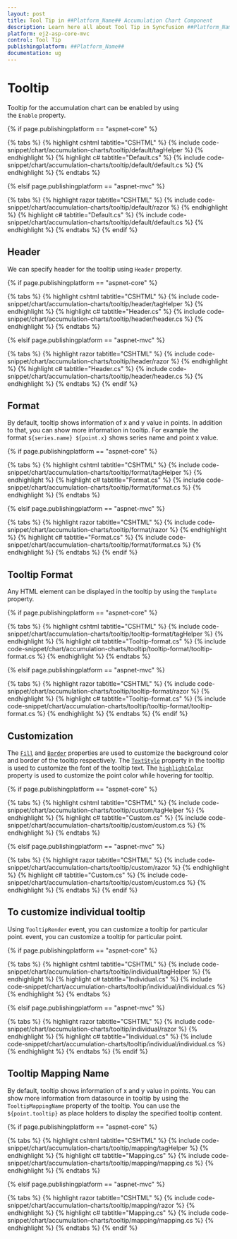 ```yaml
---
layout: post
title: Tool Tip in ##Platform_Name## Accumulation Chart Component
description: Learn here all about Tool Tip in Syncfusion ##Platform_Name## Accumulation Chart component of Syncfusion Essential JS 2 and more.
platform: ej2-asp-core-mvc
control: Tool Tip
publishingplatform: ##Platform_Name##
documentation: ug
---
```



# Tooltip

Tooltip for the accumulation chart can be enabled by using the `Enable` property.

{% if page.publishingplatform == "aspnet-core" %}

{% tabs %}
{% highlight cshtml tabtitle="CSHTML" %}
{% include code-snippet/chart/accumulation-charts/tooltip/default/tagHelper %}
{% endhighlight %}
{% highlight c# tabtitle="Default.cs" %}
{% include code-snippet/chart/accumulation-charts/tooltip/default/default.cs %}
{% endhighlight %}
{% endtabs %}

{% elsif page.publishingplatform == "aspnet-mvc" %}

{% tabs %}
{% highlight razor tabtitle="CSHTML" %}
{% include code-snippet/chart/accumulation-charts/tooltip/default/razor %}
{% endhighlight %}
{% highlight c# tabtitle="Default.cs" %}
{% include code-snippet/chart/accumulation-charts/tooltip/default/default.cs %}
{% endhighlight %}
{% endtabs %}
{% endif %}



## Header

We can specify header for the tooltip using `Header` property.

{% if page.publishingplatform == "aspnet-core" %}

{% tabs %}
{% highlight cshtml tabtitle="CSHTML" %}
{% include code-snippet/chart/accumulation-charts/tooltip/header/tagHelper %}
{% endhighlight %}
{% highlight c# tabtitle="Header.cs" %}
{% include code-snippet/chart/accumulation-charts/tooltip/header/header.cs %}
{% endhighlight %}
{% endtabs %}

{% elsif page.publishingplatform == "aspnet-mvc" %}

{% tabs %}
{% highlight razor tabtitle="CSHTML" %}
{% include code-snippet/chart/accumulation-charts/tooltip/header/razor %}
{% endhighlight %}
{% highlight c# tabtitle="Header.cs" %}
{% include code-snippet/chart/accumulation-charts/tooltip/header/header.cs %}
{% endhighlight %}
{% endtabs %}
{% endif %}



## Format

By default, tooltip shows information of x and y value in points. In addition to that, you can show more information in tooltip. For example the format `${series.name} ${point.x}` shows series name and point x value.

{% if page.publishingplatform == "aspnet-core" %}

{% tabs %}
{% highlight cshtml tabtitle="CSHTML" %}
{% include code-snippet/chart/accumulation-charts/tooltip/format/tagHelper %}
{% endhighlight %}
{% highlight c# tabtitle="Format.cs" %}
{% include code-snippet/chart/accumulation-charts/tooltip/format/format.cs %}
{% endhighlight %}
{% endtabs %}

{% elsif page.publishingplatform == "aspnet-mvc" %}

{% tabs %}
{% highlight razor tabtitle="CSHTML" %}
{% include code-snippet/chart/accumulation-charts/tooltip/format/razor %}
{% endhighlight %}
{% highlight c# tabtitle="Format.cs" %}
{% include code-snippet/chart/accumulation-charts/tooltip/format/format.cs %}
{% endhighlight %}
{% endtabs %}
{% endif %}



## Tooltip Format

Any HTML element can be displayed in the tooltip by using the `Template` property.

{% if page.publishingplatform == "aspnet-core" %}

{% tabs %}
{% highlight cshtml tabtitle="CSHTML" %}
{% include code-snippet/chart/accumulation-charts/tooltip/tooltip-format/tagHelper %}
{% endhighlight %}
{% highlight c# tabtitle="Tooltip-format.cs" %}
{% include code-snippet/chart/accumulation-charts/tooltip/tooltip-format/tooltip-format.cs %}
{% endhighlight %}
{% endtabs %}

{% elsif page.publishingplatform == "aspnet-mvc" %}

{% tabs %}
{% highlight razor tabtitle="CSHTML" %}
{% include code-snippet/chart/accumulation-charts/tooltip/tooltip-format/razor %}
{% endhighlight %}
{% highlight c# tabtitle="Tooltip-format.cs" %}
{% include code-snippet/chart/accumulation-charts/tooltip/tooltip-format/tooltip-format.cs %}
{% endhighlight %}
{% endtabs %}
{% endif %}



## Customization

The [`Fill`](https://help.syncfusion.com/cr/aspnetcore-js2/Syncfusion.EJ2.Charts.AccumulationChartTooltipSettings.html#Syncfusion_EJ2_Charts_AccumulationChartTooltipSettings_Fill) and [`Border`](https://help.syncfusion.com/cr/aspnetcore-js2/Syncfusion.EJ2.Charts.AccumulationChartTooltipSettings.html#Syncfusion_EJ2_Charts_AccumulationChartTooltipSettings_Border) properties are used to customize the background color and border of the tooltip respectively. The [`TextStyle`](https://help.syncfusion.com/cr/aspnetcore-js2/Syncfusion.EJ2.Charts.AccumulationChartTooltipSettings.html#Syncfusion_EJ2_Charts_AccumulationChartTooltipSettings_TextStyle) property in the tooltip is used to customize the font of the tooltip text. The [`highlightColor`](https://help.syncfusion.com/cr/aspnetmvc-js2/Syncfusion.EJ2.Charts.Chart.html?&_ga=2.1888052.486365460.1671096170-895409382.1663665566#Syncfusion_EJ2_Charts_Chart_HighlightColor) property is used to customize the point color while hovering for tooltip.

{% if page.publishingplatform == "aspnet-core" %}

{% tabs %}
{% highlight cshtml tabtitle="CSHTML" %}
{% include code-snippet/chart/accumulation-charts/tooltip/custom/tagHelper %}
{% endhighlight %}
{% highlight c# tabtitle="Custom.cs" %}
{% include code-snippet/chart/accumulation-charts/tooltip/custom/custom.cs %}
{% endhighlight %}
{% endtabs %}

{% elsif page.publishingplatform == "aspnet-mvc" %}

{% tabs %}
{% highlight razor tabtitle="CSHTML" %}
{% include code-snippet/chart/accumulation-charts/tooltip/custom/razor %}
{% endhighlight %}
{% highlight c# tabtitle="Custom.cs" %}
{% include code-snippet/chart/accumulation-charts/tooltip/custom/custom.cs %}
{% endhighlight %}
{% endtabs %}
{% endif %}



## To customize individual tooltip

Using `TooltipRender` event, you can customize a tooltip for particular point. event, you can customize a tooltip for particular point.

{% if page.publishingplatform == "aspnet-core" %}

{% tabs %}
{% highlight cshtml tabtitle="CSHTML" %}
{% include code-snippet/chart/accumulation-charts/tooltip/individual/tagHelper %}
{% endhighlight %}
{% highlight c# tabtitle="Individual.cs" %}
{% include code-snippet/chart/accumulation-charts/tooltip/individual/individual.cs %}
{% endhighlight %}
{% endtabs %}

{% elsif page.publishingplatform == "aspnet-mvc" %}

{% tabs %}
{% highlight razor tabtitle="CSHTML" %}
{% include code-snippet/chart/accumulation-charts/tooltip/individual/razor %}
{% endhighlight %}
{% highlight c# tabtitle="Individual.cs" %}
{% include code-snippet/chart/accumulation-charts/tooltip/individual/individual.cs %}
{% endhighlight %}
{% endtabs %}
{% endif %}



## Tooltip Mapping Name

By default, tooltip shows information of x and y value in points. You can show more information from datasource in tooltip by using the `TooltipMappingName` property of the tooltip. You can use the `${point.tooltip}` as place holders to display the specified tooltip content.

{% if page.publishingplatform == "aspnet-core" %}

{% tabs %}
{% highlight cshtml tabtitle="CSHTML" %}
{% include code-snippet/chart/accumulation-charts/tooltip/mapping/tagHelper %}
{% endhighlight %}
{% highlight c# tabtitle="Mapping.cs" %}
{% include code-snippet/chart/accumulation-charts/tooltip/mapping/mapping.cs %}
{% endhighlight %}
{% endtabs %}

{% elsif page.publishingplatform == "aspnet-mvc" %}

{% tabs %}
{% highlight razor tabtitle="CSHTML" %}
{% include code-snippet/chart/accumulation-charts/tooltip/mapping/razor %}
{% endhighlight %}
{% highlight c# tabtitle="Mapping.cs" %}
{% include code-snippet/chart/accumulation-charts/tooltip/mapping/mapping.cs %}
{% endhighlight %}
{% endtabs %}
{% endif %}


